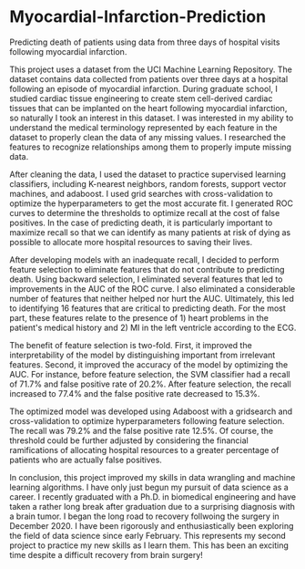 # Myocardial-Infarction-Prediction
Predicting death of patients using data from three days of hospital visits following myocardial infarction.

This project uses a dataset from the UCI Machine Learning Repository.  The dataset contains data collected from patients over three days at a hospital following an episode of myocardial infarction.  During graduate school, I studied cardiac tissue engineering to create stem cell-derived cardiac tissues that can be implanted on the heart following myocardial infarction, so naturally I took an interest in this dataset.  I was interested in my ability to understand the medical terminology represented by each feature in the dataset to properly clean the data of any missing values.  I researched the features to recognize relationships among them to properly impute missing data.

After cleaning the data, I used the dataset to practice supervised learning classifiers, including K-nearest neighbors, random forests, support vector machines, and adaboost.  I used grid searches with cross-validation to optimize the hyperparameters to get the most accurate fit. I generated ROC curves to determine the thresholds to optimize recall at the cost of false positives.  In the case of predicting death, it is particularly important to maximize recall so that we can identify as many patients at risk of dying as possible to allocate more hospital resources to saving their lives.  

After developing models with an inadequate recall, I decided to perform feature selection to eliminate features that do not contribute to predicting death.  Using backward selection, I eliminated several features that led to improvements in the AUC of the ROC curve.  I also eliminated a considerable number of features that neither helped nor hurt the AUC.  Ultimately, this led to identifying 16 features that are critical to predicting death.  For the most part, these features relate to the presence of 1) heart problems in the patient's medical history and 2) MI in the left ventricle according to the ECG.  

The benefit of feature selection is two-fold.  First, it improved the interpretability of the model by distinguishing important from irrelevant features.  Second, it improved the accuracy of the model by optimizing the AUC.  For instance, before feature selection, the SVM classifier had a recall of 71.7% and false positive rate of 20.2%.  After feature selection, the recall increased to 77.4% and the false positive rate decreased to 15.3%.

The optimized model was developed using Adaboost with a gridsearch and cross-validation to optimize hyperparameters following feature selection.  The recall was 79.2% and the false positive rate 12.5%.  Of course, the threshold could be further adjusted by considering the financial ramifications of allocating hospital resources to a greater percentage of patients who are actually false positives.

In conclusion, this project improved my skills in data wrangling and machine learning algorithms. I have only just begun my pursuit of data science as a career. I recently graduated with a Ph.D. in biomedical engineering and have taken a rather long break after graduation due to a surprising diagnosis with a brain tumor. I began the long road to recovery follwoing the surgery in December 2020. I have been rigorously and enthusiastically been exploring the field of data science since early February. This represents my second project to practice my new skills as I learn them.  This has been an exciting time despite a difficult recovery from  brain surgery!
